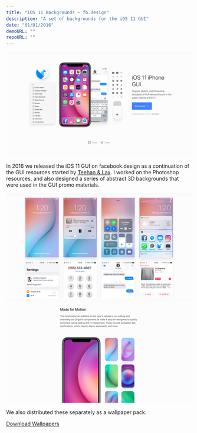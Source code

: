 ```yaml
---
title: "iOS 11 Backgrounds – fb.design"
description: "A set of backgrounds for the iOS 11 GUI"
date: "01/01/2016"
demoURL: ""
repoURL: ""
---
```


![The iOS 11 GUI on facebook.design](./ios-11-gui-fb-design.png)

In 2016 we released the iOS 11 GUI on facebook.design as a continuation of the GUI resources started by [Teehan & Lax](https://teehanlax.com/). I worked on the Photoshop resources, and also designed a series of abstract 3D backgrounds that were used in the GUI promo materials.

![GUI Previews](./ios-11-gui-previews-fb-design.png)
![Wallpaper Previews](./made-for-motion-fb-design.png)

We also distributed these separately as a wallpaper pack.

[Download Wallpapers](https://example.com/download)
